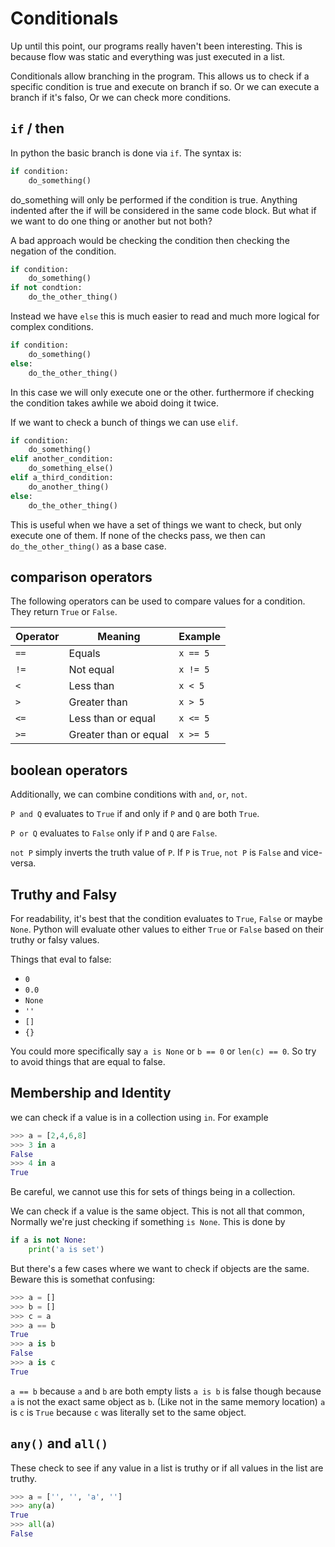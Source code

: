 # Conditionals
Up until this point, our programs really haven't been interesting.  This is because flow was static and everything was just executed in a list.

Conditionals allow branching in the program.  This allows us to check if a specific condition is true and execute on branch if so.  Or we can execute a branch if it's falso, Or we can check more conditions.

## `if` / then
In python the basic branch is done via `if`.  The syntax is:

```python
if condition:
    do_something()
```

do_something will only be performed if the condition is true.  Anything indented after the if will be considered in the same code block.  But what if we want to do one thing or another but not both?

A bad approach would be checking the condition then checking the negation of the condition. 

```python
if condition:
    do_something()
if not condtion:
    do_the_other_thing()
```

Instead we have `else` this is much easier to read and much more logical for complex conditions.

```python
if condition:
    do_something()
else:
    do_the_other_thing()
```

In this case we will only execute one or the other.  furthermore if checking the condition takes awhile we aboid doing it twice.

If we want to check a bunch of things we can use `elif`.

```python
if condition:
    do_something()
elif another_condition:
    do_something_else()
elif a_third_condition:
    do_another_thing()
else:
    do_the_other_thing()
```

This is useful when we have a set of things we want to check, but only execute one of them.  If none of the checks pass, we then can `do_the_other_thing()` as a base case.

## comparison operators

The following operators can be used to compare values for a condition.  They return `True` or `False`.

| Operator | Meaning               | Example  |
| -------- | --------------------- | -------- |
| `==`     | Equals                | `x == 5` |
| `!=`     | Not equal             | `x != 5` |
| `<`      | Less than             | `x < 5`  |
| `>`      | Greater than          | `x > 5`  |
| `<=`     | Less than or equal    | `x <= 5` |
| `>=`     | Greater than or equal | `x >= 5` |

## boolean operators
Additionally, we can combine conditions with `and`, `or`, `not`.

`P and Q` evaluates to `True` if and only if `P` and `Q` are both `True`.

`P or Q` evaluates to `False` only if `P` and `Q` are `False`.

`not P` simply inverts the truth value of `P`.  If `P` is `True`, `not P` is `False` and vice-versa.


## Truthy and Falsy
For readability, it's best that the condition evaluates to `True`, `False` or maybe `None`.  Python will evaluate other values to either `True` or `False` based on their truthy or falsy values.

Things that eval to false:
- `0`
- `0.0`
- `None`
- `''`
- `[]`
- `{}`

You could more specifically say `a is None` or `b == 0` or `len(c) == 0`.  So try to avoid things that are equal to false.

## Membership and Identity
we can check if a value is in a collection using `in`.  For example

```python
>>> a = [2,4,6,8]
>>> 3 in a
False
>>> 4 in a
True
```

Be careful, we cannot use this for sets of things being in a collection.

We can check if a value is the same object.  This is not all that common, Normally we're just checking if something `is None`.  This is done by

```python
if a is not None:
    print('a is set')
```

But there's a few cases where we want to check if objects are the same.  Beware this is somethat confusing:

```python
>>> a = []
>>> b = []
>>> c = a
>>> a == b
True
>>> a is b
False
>>> a is c 
True 
```

`a == b` because `a` and `b` are both empty lists
`a is b` is false though because `a` is not the exact same object as `b`.  (Like not in the same memory location)
`a` is `c` is `True` because `c` was literally set to the same object.

## `any()` and `all()`
These check to see if any value in a list is truthy or if all values in the list are truthy.

```python
>>> a = ['', '', 'a', '']
>>> any(a)
True
>>> all(a)
False
```


